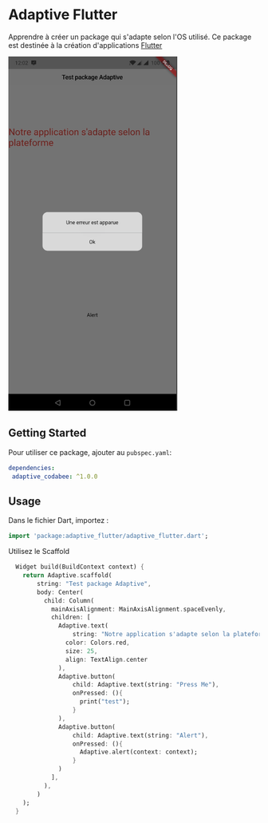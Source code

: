 # Adaptive Flutter

Apprendre à créer un package qui s'adapte selon l'OS utilisé.
Ce package est destinée à la création d'applications [Flutter](https://flutter.io)

![ScreenShot](/screenshots/screen01.PNG)

## Getting Started

Pour utiliser ce package, ajouter au `pubspec.yaml`:

```yaml
dependencies:
 adaptive_codabee: ^1.0.0
```

## Usage

Dans le fichier Dart, importez :
```dart
import 'package:adaptive_flutter/adaptive_flutter.dart';
```

Utilisez le Scaffold
```dart
  Widget build(BuildContext context) {
    return Adaptive.scaffold(
        string: "Test package Adaptive",
        body: Center(
          child: Column(
            mainAxisAlignment: MainAxisAlignment.spaceEvenly,
            children: [
              Adaptive.text(
                  string: "Notre application s'adapte selon la plateforme",
                color: Colors.red,
                size: 25,
                align: TextAlign.center
              ),
              Adaptive.button(
                  child: Adaptive.text(string: "Press Me"),
                  onPressed: (){
                    print("test");
                  }
              ),
              Adaptive.button(
                  child: Adaptive.text(string: "Alert"),
                  onPressed: (){
                    Adaptive.alert(context: context);
                  }
              )
            ],
          ),
        )
    );
  }
```

